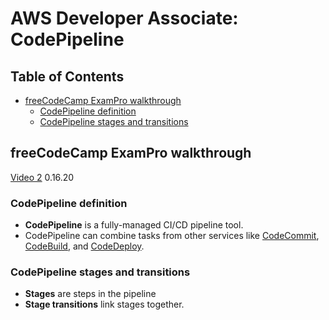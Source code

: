 # AWS Developer Associate: CodePipeline

## Table of Contents <!-- omit in toc -->

- [freeCodeCamp ExamPro walkthrough](#freecodecamp-exampro-walkthrough)
  - [CodePipeline definition](#codepipeline-definition)
  - [CodePipeline stages and transitions](#codepipeline-stages-and-transitions)

## freeCodeCamp ExamPro walkthrough

[Video 2](https://youtu.be/eCopK1RoyFM) 0.16.20

### CodePipeline definition

- **CodePipeline** is a fully-managed CI/CD pipeline tool.
- CodePipeline can combine tasks from other services like [CodeCommit](codecommit.md), [CodeBuild](codebuild.md), and [CodeDeploy](codedeploy.md).

### CodePipeline stages and transitions

- **Stages** are steps in the pipeline
- **Stage transitions** link stages together.

